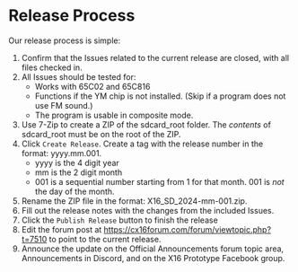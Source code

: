 # Release Process

Our release process is simple:

1. Confirm that the Issues related to the current release are closed, with all files checked in.
2. All Issues should be tested for:
   * Works with 65C02 and 65C816
   * Functions if the YM chip is not installed. (Skip if a program does not use FM sound.)
   * The program is usable in composite mode.
3. Use 7-Zip to create a ZIP of the sdcard_root folder. The _contents_ of sdcard_root must be on the root of the ZIP.
4. Click `Create Release`. Create a tag with the release number in the format: yyyy.mm.001.
   * yyyy is the 4 digit year
   * mm is the 2 digit month
   * 001 is a sequential number starting from 1 for that month. 001 is _not_ the day of the month.
5. Rename the ZIP file in the format: X16_SD_2024-mm-001.zip.
6. Fill out the release notes with the changes from the included Issues.
7. Click the `Publish Release` button to finish the release
8. Edit the forum post at https://cx16forum.com/forum/viewtopic.php?t=7510 to point to the current release.
9. Announce the update on the Official Announcements forum topic area, Announcements in Discord, and on the X16 Prototype Facebook group.

